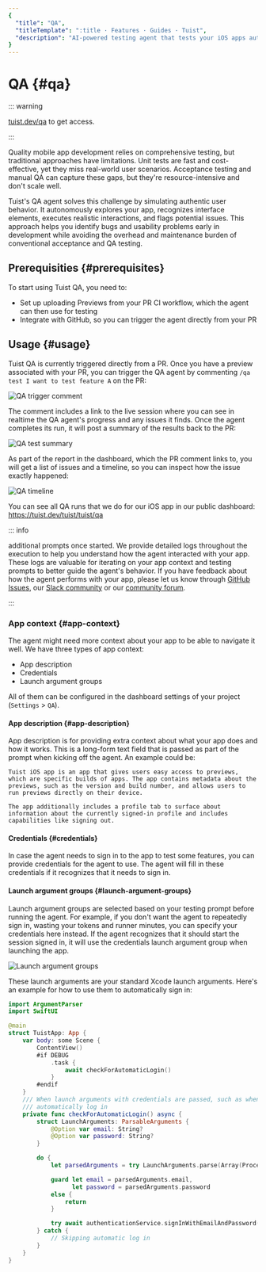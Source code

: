 ```yaml
---
{
  "title": "QA",
  "titleTemplate": ":title · Features · Guides · Tuist",
  "description": "AI-powered testing agent that tests your iOS apps automatically with comprehensive QA coverage."
}
---
```

# QA {#qa}

::: warning
<!-- -->
[tuist.dev/qa](https://tuist.dev/qa) to get access.
<!-- -->
:::

Quality mobile app development relies on comprehensive testing, but traditional
approaches have limitations. Unit tests are fast and cost-effective, yet they
miss real-world user scenarios. Acceptance testing and manual QA can capture
these gaps, but they're resource-intensive and don't scale well.

Tuist's QA agent solves this challenge by simulating authentic user behavior. It
autonomously explores your app, recognizes interface elements, executes
realistic interactions, and flags potential issues. This approach helps you
identify bugs and usability problems early in development while avoiding the
overhead and maintenance burden of conventional acceptance and QA testing.

## Prerequisities {#prerequisites}

To start using Tuist QA, you need to:
- Set up uploading
  <LocalizedLink href="/guides/features/previews">Previews</LocalizedLink> from
  your PR CI workflow, which the agent can then use for testing
- <LocalizedLink href="/guides/integrations/gitforge/github">Integrate</LocalizedLink>
  with GitHub, so you can trigger the agent directly from your PR

## Usage {#usage}

Tuist QA is currently triggered directly from a PR. Once you have a preview
associated with your PR, you can trigger the QA agent by commenting `/qa test I
want to test feature A` on the PR:

![QA trigger comment](/images/guides/features/qa/qa-trigger-comment.png)

The comment includes a link to the live session where you can see in realtime
the QA agent's progress and any issues it finds. Once the agent completes its
run, it will post a summary of the results back to the PR:

![QA test summary](/images/guides/features/qa/qa-test-summary.png)

As part of the report in the dashboard, which the PR comment links to, you will
get a list of issues and a timeline, so you can inspect how the issue exactly
happened:

![QA timeline](/images/guides/features/qa/qa-timeline.png)

You can see all QA runs that we do for our
<LocalizedLink href="/guides/features/previews#tuist-ios-app">iOS
app</LocalizedLink> in our public dashboard: https://tuist.dev/tuist/tuist/qa

::: info
<!-- -->
additional prompts once started. We provide detailed logs throughout the
execution to help you understand how the agent interacted with your app. These
logs are valuable for iterating on your app context and testing prompts to
better guide the agent's behavior. If you have feedback about how the agent
performs with your app, please let us know through [GitHub
Issues](https://github.com/tuist/tuist/issues), our [Slack
community](https://slack.tuist.dev) or our [community
forum](https://community.tuist.dev).
<!-- -->
:::

### App context {#app-context}

The agent might need more context about your app to be able to navigate it well.
We have three types of app context:
- App description
- Credentials
- Launch argument groups

All of them can be configured in the dashboard settings of your project
(`Settings` > `QA`).

#### App description {#app-description}

App description is for providing extra context about what your app does and how
it works. This is a long-form text field that is passed as part of the prompt
when kicking off the agent. An example could be:

```
Tuist iOS app is an app that gives users easy access to previews, which are specific builds of apps. The app contains metadata about the previews, such as the version and build number, and allows users to run previews directly on their device.

The app additionally includes a profile tab to surface about information about the currently signed-in profile and includes capabilities like signing out.
```

#### Credentials {#credentials}

In case the agent needs to sign in to the app to test some features, you can
provide credentials for the agent to use. The agent will fill in these
credentials if it recognizes that it needs to sign in.

#### Launch argument groups {#launch-argument-groups}

Launch argument groups are selected based on your testing prompt before running
the agent. For example, if you don't want the agent to repeatedly sign in,
wasting your tokens and runner minutes, you can specify your credentials here
instead. If the agent recognizes that it should start the session signed in, it
will use the credentials launch argument group when launching the app.

![Launch argument groups](/images/guides/features/qa/launch-argument-groups.png)

These launch arguments are your standard Xcode launch arguments. Here's an
example for how to use them to automatically sign in:

```swift
import ArgumentParser
import SwiftUI

@main
struct TuistApp: App {
    var body: some Scene {
        ContentView()
        #if DEBUG
            .task {
                await checkForAutomaticLogin()
            }
        #endif
    }
    /// When launch arguments with credentials are passed, such as when running QA tests, we can skip the log in and
    /// automatically log in
    private func checkForAutomaticLogin() async {
        struct LaunchArguments: ParsableArguments {
            @Option var email: String?
            @Option var password: String?
        }

        do {
            let parsedArguments = try LaunchArguments.parse(Array(ProcessInfo.processInfo.arguments.dropFirst()))

            guard let email = parsedArguments.email,
                  let password = parsedArguments.password
            else {
                return
            }

            try await authenticationService.signInWithEmailAndPassword(email: email, password: password)
        } catch {
            // Skipping automatic log in
        }
    }
}
```
